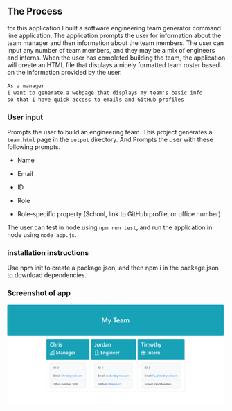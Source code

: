 ## The Process

for this application I built a software engineering team generator command line application. The application prompts the user for information about the team manager and then information about the team members. The user can input any number of team members, and they may be a mix of engineers and interns. When the user has completed building the team, the application will create an HTML file that displays a nicely formatted team roster based on the information provided by the user.

```
As a manager
I want to generate a webpage that displays my team's basic info
so that I have quick access to emails and GitHub profiles
```

### User input

Prompts the user to build an engineering team.
This project generates a `team.html` page in the `output` directory. And Prompts the user with these following prompts.

- Name
- Email
- ID
- Role

- Role-specific property (School, link to GitHub profile, or office number)

The user can test in node using `npm run test`, and run the application in node using `node app.js`.

### installation instructions

Use npm init to create a package.json, and then npm i in the package.json to download dependencies.

### Screenshot of app

<img alt="app home page" src="./Assets/images/My-Team.png" width="500">
